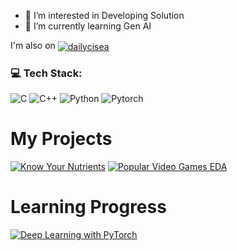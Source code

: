 - 👀 I’m interested in Developing Solution
- 🌱 I’m currently learning Gen AI

I'm also on 
<a href="https://medium.com/@dailycisea" target="blank"><img align="center" src="https://img.shields.io/badge/Medium-black?style=flat&logo=medium&labelColor=black" alt="dailycisea" /></a>

### 💻 Tech Stack:

![C](https://img.shields.io/badge/c-%2300599C.svg?style=for-the-badge&logo=c&logoColor=white) 
![C++](https://img.shields.io/badge/c++-%2300599C.svg?style=for-the-badge&logo=c%2B%2B&logoColor=white) 
![Python](https://img.shields.io/badge/python-3670A0?style=for-the-badge&logo=python&logoColor=ffdd54)
![Pytorch](https://img.shields.io/badge/PyTorch-EE4C2C?style=for-the-badge&logo=pytorch&logoColor=white)

# My Projects

[![Know Your Nutrients](https://github-readme-stats.vercel.app/api/pin/?username=dailycisea&repo=knowYourNutrients)](https://github.com/dailycisea/knowYourNutrients)
[![Popular Video Games EDA](https://github-readme-stats.vercel.app/api/pin/?username=dailycisea&repo=Popular-Video-Games-1980-2023-EDA)](https://github.com/dailycisea/Popular-Video-Games-1980-2023-EDA)


# Learning Progress

[![Deep Learning with PyTorch](https://github-readme-stats.vercel.app/api/pin/?username=dailycisea&repo=deep-learning-pytorch)](https://github.com/dailycisea/deep-learning-pytorch)



<!---
dailycisea/dailycisea is a ✨ special ✨ repository because its `README.md` (this file) appears on your GitHub profile.
You can click the Preview link to take a look at your changes.

- 💞️ I’m looking to collaborate on ...
- 📫 How to reach me ...
- 😄 Pronouns: ...
- ⚡ Fun fact: ...
--->
